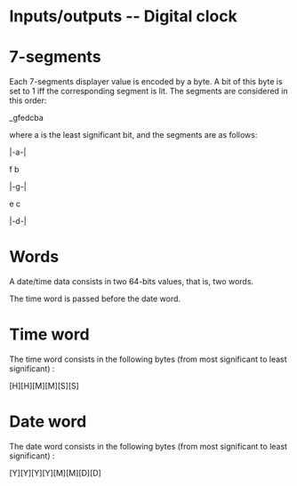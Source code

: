 # Inputs/outputs -- Digital clock

7-segments
====

Each 7-segments displayer value is encoded by a byte. A bit of this byte is
set to 1 iff the corresponding segment is lit. The segments are considered in
this order:

_gfedcba

where a is the least significant bit, and the segments are as follows:

|-a-|

f   b

|-g-|

e	c

|-d-|

Words
====

A date/time data consists in two 64-bits values, that is, two words.

The time word is passed before the date word.

Time word
====

The time word consists in the following bytes (from most significant to
least significant) :

[H][H][M][M][S][S]

Date word
====

The date word consists in the following bytes (from most significant to
least significant) :

[Y][Y][Y][Y][M][M][D][D]


